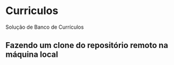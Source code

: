 # Curriculos
Solução de Banco de Currículos

## Fazendo um clone do repositório remoto na máquina local
